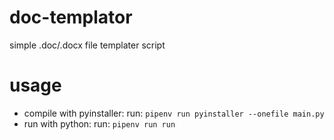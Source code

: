 # doc-templator
simple .doc/.docx file templater script
# usage
- compile with pyinstaller:
    run: ``` pipenv run pyinstaller --onefile main.py ```
- run with python:
    run: ``` pipenv run run ```
